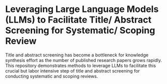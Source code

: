 # Leveraging Large Language Models (LLMs) to Facilitate Title/ Abstract Screening for Systematic/ Scoping Review

Title and abstract screening has become a bottleneck for knowledge synthesis effort as the number of published research papers grows rapidly. This repository demonstrates methods to leverage LLMs to facilitate this crucial but labor intensive step of title and abstract screening for conducting systematic and scoping reviews.
